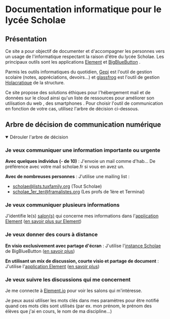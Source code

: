 # Documentation informatique pour le lycée Scholae

## Présentation

Ce site a pour objectif de documenter et d'accompagner les personnes vers un usage de l'informatique respectant la raison d'être du lycée Scholae. Les principaux outils sont les applications [Element](https://app.element.io/) [<i class="fa fa-mastodon-alt" aria-hidden="true"></i>](/Element.md) et [BigBlueButton](https://visio.microlinux.fr/b) [<i class="fa fa-video-camera" aria-hidden="true"></i>](/BBB.md).

Parmis les outils informatiques du quotidien, [Gepi](gepi.scholae.fr/) est l'outil de gestion scolaire (notes, appréciations, devoirs...) et [glassfrog](https://fr.glassfrog.com/) est l'outil de gestion [Holacratique](https://fr.wikipedia.org/wiki/Holacratie) de la structure.

Ce site propose des solutions éthiques pour l'hébergement mail et de données sur le cloud [<i class="fa fa-cloud" aria-hidden="true"></i>](/mail-cloud.md) ainsi qu'un liste de ressources pour améliorer son utilisation du web [<i class="fa fa-hubzilla" aria-hidden="true"></i>](/web.md), des smartphones [<i class="fa fa-mobile" aria-hidden="true"></i>](/mail-cloud.md). Pour choisir l'outil de communication en fonction de votre cas, utilisez l'arbre de décision ci-dessous.

<!--
<div class='btn-plein'>

[<i class="fa fa-book" aria-hidden="true"></i> Doc. Element.io](/Element.md)
[<i class="fa fa-book" aria-hidden="true"></i> Doc. BBB](/BBB.md)

</div>
<div class='btn-vide'>

[<i class="fa fa-external-link" aria-hidden="true"></i> Instance Visio](https://visio.microlinux.fr/b)
[<i class="fa fa-external-link" aria-hidden="true"></i> App Element.io](https://app.element.io/)

</div> -->

## Arbre de décision de communication numérique

<details open>

<summary>Dérouler l'arbre de décision</i></summary>

### <i class="fa fa-caret-right" aria-hidden="true"></i> Je veux communiquer une information importante ou urgente

<i class="fa fa-chevron-right" aria-hidden="true"></i> **Avec quelques individus (- de 10)** :
<i class="fa fa-arrow-right" aria-hidden="true"></i> J'envoie un mail comme d'hab... De préférence avec votre mail scholae.fr si vous en avez un.

<i class="fa fa-chevron-right" aria-hidden="true"></i> **Avec de nombreuses personnes** :
<i class="fa fa-arrow-right" aria-hidden="true"></i> J'utilise une mailing list :

- scholae@lists.tuxfamily.org (Tout Scholae)
- scholae_1er_ter@framalistes.org (Les profs de 1ère et Terminal)

### <i class="fa fa-caret-right" aria-hidden="true"></i> Je veux communiquer plusieurs informations

<i class="fa fa-arrow-right" aria-hidden="true"></i> J'identifie le(s) [salon(s)](https://adrientaudiere.github.io/info_scho/#/Element?id=le-concept-des-salons) qui concerne mes informations dans l'[application Element](https://app.element.io/) ([en savoir plus sur Element](/Element.md))

### <i class="fa fa-caret-right" aria-hidden="true"></i> Je veux donner des cours à distance

<i class="fa fa-chevron-right" aria-hidden="true"></i> **En visio exclusivement avec partage d'écran** :
<i class="fa fa-arrow-right" aria-hidden="true"></i> J'utilise l'[instance Scholae](https://visio.microlinux.fr/) de BigBlueButton ([en savoir plus](/BBB.md))

<i class="fa fa-chevron-right" aria-hidden="true"></i> **En utilisant un mix de discussion, courte visio et partage de document** :
<i class="fa fa-arrow-right" aria-hidden="true"></i> J'utilise l'[application Element](https://app.element.io/) ([en savoir plus](/Element.md))

### <i class="fa fa-caret-right" aria-hidden="true"></i> Je veux suivre les discussions qui me concernent

<i class="fa fa-arrow-right"  aria-hidden="true"></i> Je me connecte à [Element.io](/Element.md) pour voir les salons qui m'intéresse.

<i class="fa fa-arrow-right"  aria-hidden="true"></i> Je peux aussi utiliser les mots clés dans mes paramètres pour être notifié quand ces mots clés sont utilisés (par ex. mon prénom, le prénom des élèves que j'ai en cours, le nom de ma discipline…)

</details>
